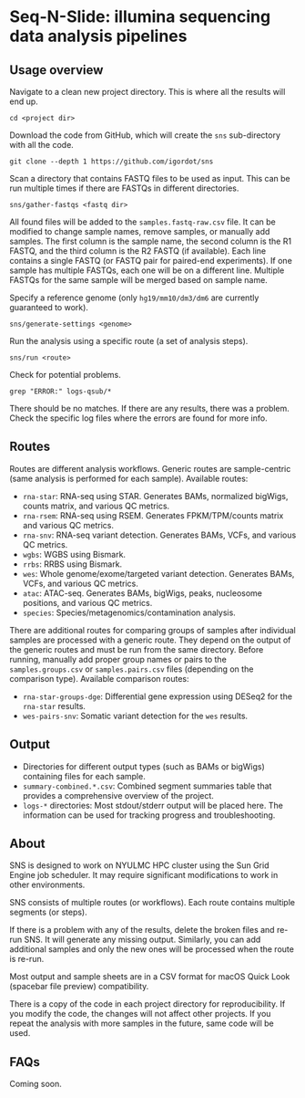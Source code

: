 # Seq-N-Slide: illumina sequencing data analysis pipelines

## Usage overview

Navigate to a clean new project directory. This is where all the results will end up.

```
cd <project dir>
```

Download the code from GitHub, which will create the `sns` sub-directory with all the code.

```
git clone --depth 1 https://github.com/igordot/sns
```

Scan a directory that contains FASTQ files to be used as input.
This can be run multiple times if there are FASTQs in different directories.

```
sns/gather-fastqs <fastq dir>
```

All found files will be added to the `samples.fastq-raw.csv` file.
It can be modified to change sample names, remove samples, or manually add samples.
The first column is the sample name, the second column is the R1 FASTQ, and the third column is the R2 FASTQ (if available).
Each line contains a single FASTQ (or FASTQ pair for paired-end experiments).
If one sample has multiple FASTQs, each one will be on a different line.
Multiple FASTQs for the same sample will be merged based on sample name.

Specify a reference genome (only `hg19/mm10/dm3/dm6` are currently guaranteed to work).

```
sns/generate-settings <genome>
```

Run the analysis using a specific route (a set of analysis steps).

```
sns/run <route>
```

Check for potential problems.

```
grep "ERROR:" logs-qsub/*
```

There should be no matches.
If there are any results, there was a problem.
Check the specific log files where the errors are found for more info.

## Routes

Routes are different analysis workflows.
Generic routes are sample-centric (same analysis is performed for each sample).
Available routes:

* `rna-star`: RNA-seq using STAR. Generates BAMs, normalized bigWigs, counts matrix, and various QC metrics.
* `rna-rsem`: RNA-seq using RSEM. Generates FPKM/TPM/counts matrix and various QC metrics.
* `rna-snv`: RNA-seq variant detection. Generates BAMs, VCFs, and various QC metrics.
* `wgbs`: WGBS using Bismark.
* `rrbs`: RRBS using Bismark.
* `wes`: Whole genome/exome/targeted variant detection. Generates BAMs, VCFs, and various QC metrics.
* `atac`: ATAC-seq. Generates BAMs, bigWigs, peaks, nucleosome positions, and various QC metrics.
* `species`: Species/metagenomics/contamination analysis.

There are additional routes for comparing groups of samples after individual samples are processed with a generic route.
They depend on the output of the generic routes and must be run from the same directory.
Before running, manually add proper group names or pairs to the `samples.groups.csv` or `samples.pairs.csv` files (depending on the comparison type).
Available comparison routes:

* `rna-star-groups-dge`: Differential gene expression using DESeq2 for the `rna-star` results.
* `wes-pairs-snv`: Somatic variant detection for the `wes` results.

## Output

* Directories for different output types (such as BAMs or bigWigs) containing files for each sample.
* `summary-combined.*.csv`: Combined segment summaries table that provides a comprehensive overview of the project.
* `logs-*` directories: Most stdout/stderr output will be placed here. The information can be used for tracking progress and troubleshooting.

## About

SNS is designed to work on NYULMC HPC cluster using the Sun Grid Engine job scheduler.
It may require significant modifications to work in other environments.

SNS consists of multiple routes (or workflows).
Each route contains multiple segments (or steps).

If there is a problem with any of the results, delete the broken files and re-run SNS.
It will generate any missing output.
Similarly, you can add additional samples and only the new ones will be processed when the route is re-run.

Most output and sample sheets are in a CSV format for macOS Quick Look (spacebar file preview) compatibility.

There is a copy of the code in each project directory for reproducibility.
If you modify the code, the changes will not affect other projects.
If you repeat the analysis with more samples in the future, same code will be used.

## FAQs

Coming soon.

